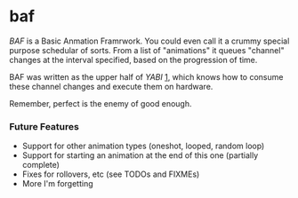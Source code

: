 # baf
*BAF* is a Basic Anmation Framrwork. You could even call it a crummy special purpose schedular of sorts. From a list of "animations" it queues "channel" changes at the interval specified, based on the progression of time.

BAF was written as the upper half of *YABI* [1], which knows how to consume these channel changes and execute them on hardware.

Remember, perfect is the enemy of good enough.

### Future Features
* Support for other animation types (oneshot, looped, random loop)
* Support for starting an animation at the end of this one (partially complete)
* Fixes for rollovers, etc (see TODOs and FIXMEs)
* More I'm forgetting


[1]: https://github.com/borgel/yabi/

